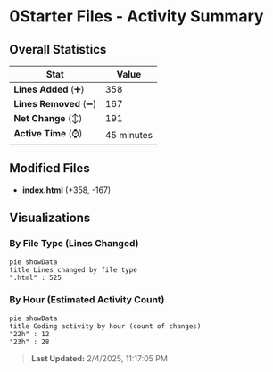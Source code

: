# 0Starter Files - Activity Summary 

## Overall Statistics

| Stat                   | Value                                                             |
| ---------------------- | ----------------------------------------------------------------- |
| **Lines Added** (➕)   | 358                                          |
| **Lines Removed** (➖) | 167                                        |
| **Net Change** (↕)    | 191                |
| **Active Time** (⌚)   | 45 minutes |


## Modified Files
- **index.html** (+358, -167)

## Visualizations

### By File Type (Lines Changed)

```mermaid
pie showData
title Lines changed by file type
".html" : 525
```

### By Hour (Estimated Activity Count)

```mermaid
pie showData
title Coding activity by hour (count of changes)
"22h" : 12
"23h" : 28
```


> **Last Updated:** 2/4/2025, 11:17:05 PM